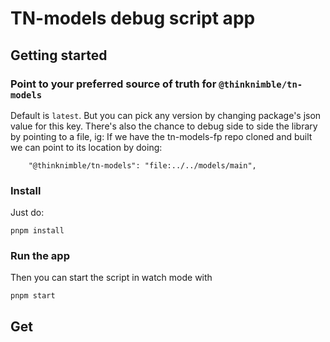 # TN-models debug script app

## Getting started

### Point to your preferred source of truth for `@thinknimble/tn-models`

Default is `latest`. But you can pick any version by changing package's json value for this key.
There's also the chance to debug side to side the library by pointing to a file, ig: If we have the tn-models-fp repo cloned and built we can point to its location by doing:

```
    "@thinknimble/tn-models": "file:../../models/main",
```

### Install

Just do:

```
pnpm install
```

### Run the app

Then you can start the script in watch mode with

```
pnpm start
```

## Get
